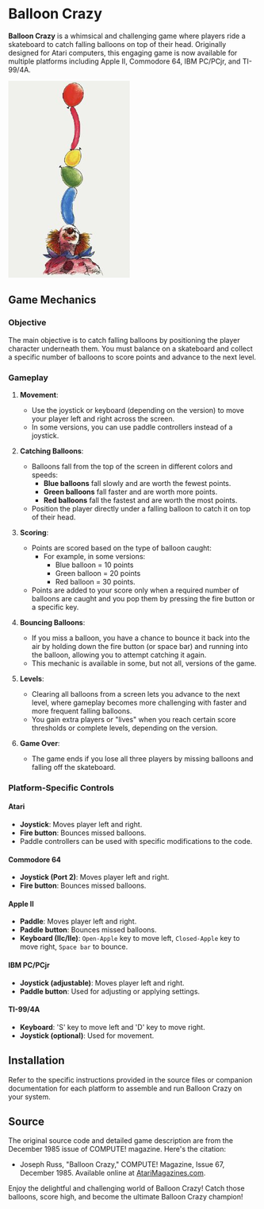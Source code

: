 # Balloon Crazy

**Balloon Crazy** is a whimsical and challenging game where players ride a skateboard to catch falling balloons on top of their head. Originally designed for Atari computers, this engaging game is now available for multiple platforms including Apple II, Commodore 64, IBM PC/PCjr, and TI-99/4A.

![Balloon Crazy](assets/305-1.png)

## Game Mechanics

### Objective
The main objective is to catch falling balloons by positioning the player character underneath them. You must balance on a skateboard and collect a specific number of balloons to score points and advance to the next level.

### Gameplay
1. **Movement**: 
   - Use the joystick or keyboard (depending on the version) to move your player left and right across the screen.
   - In some versions, you can use paddle controllers instead of a joystick.

2. **Catching Balloons**: 
   - Balloons fall from the top of the screen in different colors and speeds:
     - **Blue balloons** fall slowly and are worth the fewest points.
     - **Green balloons** fall faster and are worth more points.
     - **Red balloons** fall the fastest and are worth the most points.
   - Position the player directly under a falling balloon to catch it on top of their head.

3. **Scoring**:
   - Points are scored based on the type of balloon caught:
     - For example, in some versions:
       - Blue balloon = 10 points
       - Green balloon = 20 points
       - Red balloon = 30 points.
   - Points are added to your score only when a required number of balloons are caught and you pop them by pressing the fire button or a specific key.

4. **Bouncing Balloons**:
   - If you miss a balloon, you have a chance to bounce it back into the air by holding down the fire button (or space bar) and running into the balloon, allowing you to attempt catching it again.
   - This mechanic is available in some, but not all, versions of the game.

5. **Levels**:
   - Clearing all balloons from a screen lets you advance to the next level, where gameplay becomes more challenging with faster and more frequent falling balloons.
   - You gain extra players or "lives" when you reach certain score thresholds or complete levels, depending on the version.

6. **Game Over**:
   - The game ends if you lose all three players by missing balloons and falling off the skateboard.

### Platform-Specific Controls

#### Atari
- **Joystick**: Moves player left and right.
- **Fire button**: Bounces missed balloons.
- Paddle controllers can be used with specific modifications to the code.

#### Commodore 64
- **Joystick (Port 2)**: Moves player left and right.
- **Fire button**: Bounces missed balloons.

#### Apple II
- **Paddle**: Moves player left and right.
- **Paddle button**: Bounces missed balloons.
- **Keyboard (IIc/IIe)**: `Open-Apple` key to move left, `Closed-Apple` key to move right, `Space bar` to bounce.

#### IBM PC/PCjr
- **Joystick (adjustable)**: Moves player left and right.
- **Paddle button**: Used for adjusting or applying settings.

#### TI-99/4A
- **Keyboard**: 'S' key to move left and 'D' key to move right.
- **Joystick (optional)**: Used for movement.

## Installation
Refer to the specific instructions provided in the source files or companion documentation for each platform to assemble and run Balloon Crazy on your system.

## Source
The original source code and detailed game description are from the December 1985 issue of COMPUTE! magazine. Here's the citation:

- Joseph Russ, "Balloon Crazy," COMPUTE! Magazine, Issue 67, December 1985. Available online at [AtariMagazines.com](https://www.atarimagazines.com/compute/issue67/305_1_BALLOON_CRAZY.php).

Enjoy the delightful and challenging world of Balloon Crazy! Catch those balloons, score high, and become the ultimate Balloon Crazy champion!